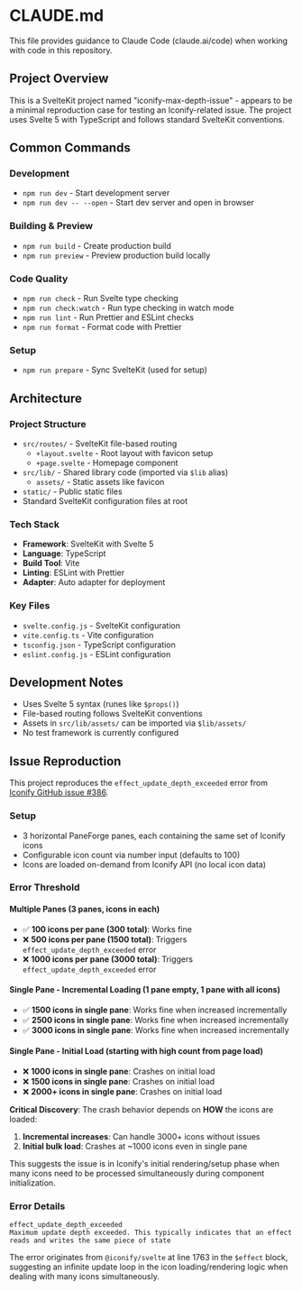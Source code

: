 # CLAUDE.md

This file provides guidance to Claude Code (claude.ai/code) when working with code in this repository.

## Project Overview

This is a SvelteKit project named "iconify-max-depth-issue" - appears to be a minimal reproduction case for testing an Iconify-related issue. The project uses Svelte 5 with TypeScript and follows standard SvelteKit conventions.

## Common Commands

### Development
- `npm run dev` - Start development server
- `npm run dev -- --open` - Start dev server and open in browser

### Building & Preview
- `npm run build` - Create production build
- `npm run preview` - Preview production build locally

### Code Quality
- `npm run check` - Run Svelte type checking
- `npm run check:watch` - Run type checking in watch mode
- `npm run lint` - Run Prettier and ESLint checks
- `npm run format` - Format code with Prettier

### Setup
- `npm run prepare` - Sync SvelteKit (used for setup)

## Architecture

### Project Structure
- `src/routes/` - SvelteKit file-based routing
  - `+layout.svelte` - Root layout with favicon setup
  - `+page.svelte` - Homepage component
- `src/lib/` - Shared library code (imported via `$lib` alias)
  - `assets/` - Static assets like favicon
- `static/` - Public static files
- Standard SvelteKit configuration files at root

### Tech Stack
- **Framework**: SvelteKit with Svelte 5
- **Language**: TypeScript
- **Build Tool**: Vite
- **Linting**: ESLint with Prettier
- **Adapter**: Auto adapter for deployment

### Key Files
- `svelte.config.js` - SvelteKit configuration
- `vite.config.ts` - Vite configuration
- `tsconfig.json` - TypeScript configuration
- `eslint.config.js` - ESLint configuration

## Development Notes

- Uses Svelte 5 syntax (runes like `$props()`)
- File-based routing follows SvelteKit conventions
- Assets in `src/lib/assets/` can be imported via `$lib/assets/`
- No test framework is currently configured

## Issue Reproduction

This project reproduces the `effect_update_depth_exceeded` error from [Iconify GitHub issue #386](https://github.com/iconify/iconify/issues/386).

### Setup
- 3 horizontal PaneForge panes, each containing the same set of Iconify icons
- Configurable icon count via number input (defaults to 100)
- Icons are loaded on-demand from Iconify API (no local icon data)

### Error Threshold

#### Multiple Panes (3 panes, icons in each)
- ✅ **100 icons per pane (300 total)**: Works fine
- ❌ **500 icons per pane (1500 total)**: Triggers `effect_update_depth_exceeded` error
- ❌ **1000 icons per pane (3000 total)**: Triggers `effect_update_depth_exceeded` error

#### Single Pane - Incremental Loading (1 pane empty, 1 pane with all icons)
- ✅ **1500 icons in single pane**: Works fine when increased incrementally
- ✅ **2500 icons in single pane**: Works fine when increased incrementally  
- ✅ **3000 icons in single pane**: Works fine when increased incrementally

#### Single Pane - Initial Load (starting with high count from page load)
- ❌ **1000 icons in single pane**: Crashes on initial load
- ❌ **1500 icons in single pane**: Crashes on initial load
- ❌ **2000+ icons in single pane**: Crashes on initial load

**Critical Discovery**: The crash behavior depends on **HOW** the icons are loaded:
1. **Incremental increases**: Can handle 3000+ icons without issues
2. **Initial bulk load**: Crashes at ~1000 icons even in single pane

This suggests the issue is in Iconify's initial rendering/setup phase when many icons need to be processed simultaneously during component initialization.

### Error Details
```
effect_update_depth_exceeded
Maximum update depth exceeded. This typically indicates that an effect reads and writes the same piece of state
```

The error originates from `@iconify/svelte` at line 1763 in the `$effect` block, suggesting an infinite update loop in the icon loading/rendering logic when dealing with many icons simultaneously.